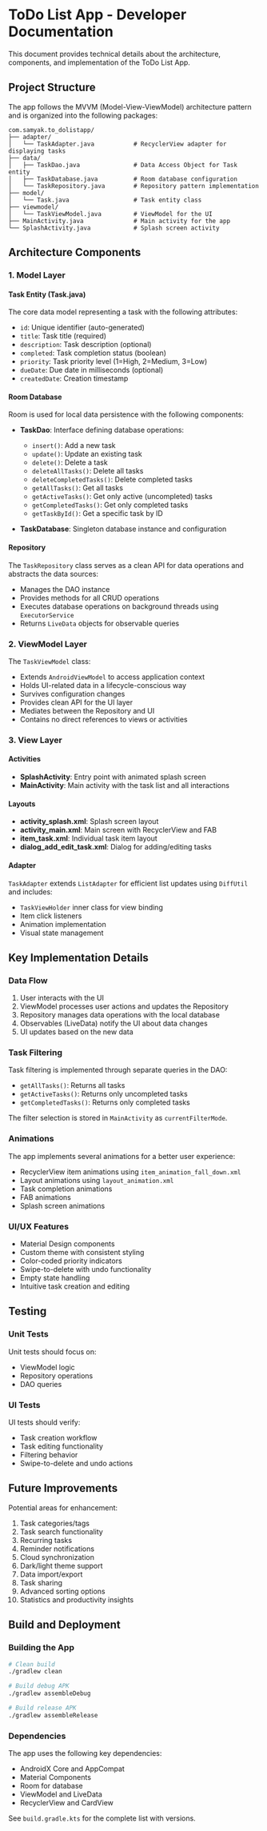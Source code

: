 # ToDo List App - Developer Documentation

This document provides technical details about the architecture, components, and implementation of the ToDo List App.

## Project Structure

The app follows the MVVM (Model-View-ViewModel) architecture pattern and is organized into the following packages:

```
com.samyak.to_dolistapp/
├── adapter/
│   └── TaskAdapter.java           # RecyclerView adapter for displaying tasks
├── data/
│   ├── TaskDao.java               # Data Access Object for Task entity
│   ├── TaskDatabase.java          # Room database configuration
│   └── TaskRepository.java        # Repository pattern implementation
├── model/
│   └── Task.java                  # Task entity class
├── viewmodel/
│   └── TaskViewModel.java         # ViewModel for the UI
├── MainActivity.java              # Main activity for the app
└── SplashActivity.java            # Splash screen activity
```

## Architecture Components

### 1. Model Layer

#### Task Entity (Task.java)

The core data model representing a task with the following attributes:
- `id`: Unique identifier (auto-generated)
- `title`: Task title (required)
- `description`: Task description (optional)
- `completed`: Task completion status (boolean)
- `priority`: Task priority level (1=High, 2=Medium, 3=Low)
- `dueDate`: Due date in milliseconds (optional)
- `createdDate`: Creation timestamp

#### Room Database

Room is used for local data persistence with the following components:

- **TaskDao**: Interface defining database operations:
  - `insert()`: Add a new task
  - `update()`: Update an existing task
  - `delete()`: Delete a task
  - `deleteAllTasks()`: Delete all tasks
  - `deleteCompletedTasks()`: Delete completed tasks
  - `getAllTasks()`: Get all tasks
  - `getActiveTasks()`: Get only active (uncompleted) tasks
  - `getCompletedTasks()`: Get only completed tasks
  - `getTaskById()`: Get a specific task by ID

- **TaskDatabase**: Singleton database instance and configuration

#### Repository

The `TaskRepository` class serves as a clean API for data operations and abstracts the data sources:

- Manages the DAO instance
- Provides methods for all CRUD operations
- Executes database operations on background threads using `ExecutorService`
- Returns `LiveData` objects for observable queries

### 2. ViewModel Layer

The `TaskViewModel` class:
- Extends `AndroidViewModel` to access application context
- Holds UI-related data in a lifecycle-conscious way
- Survives configuration changes
- Provides clean API for the UI layer
- Mediates between the Repository and UI
- Contains no direct references to views or activities

### 3. View Layer

#### Activities

- **SplashActivity**: Entry point with animated splash screen
- **MainActivity**: Main activity with the task list and all interactions

#### Layouts

- **activity_splash.xml**: Splash screen layout
- **activity_main.xml**: Main screen with RecyclerView and FAB
- **item_task.xml**: Individual task item layout
- **dialog_add_edit_task.xml**: Dialog for adding/editing tasks

#### Adapter

`TaskAdapter` extends `ListAdapter` for efficient list updates using `DiffUtil` and includes:
- `TaskViewHolder` inner class for view binding
- Item click listeners
- Animation implementation
- Visual state management

## Key Implementation Details

### Data Flow

1. User interacts with the UI
2. ViewModel processes user actions and updates the Repository
3. Repository manages data operations with the local database
4. Observables (LiveData) notify the UI about data changes
5. UI updates based on the new data

### Task Filtering

Task filtering is implemented through separate queries in the DAO:
- `getAllTasks()`: Returns all tasks
- `getActiveTasks()`: Returns only uncompleted tasks
- `getCompletedTasks()`: Returns only completed tasks

The filter selection is stored in `MainActivity` as `currentFilterMode`.

### Animations

The app implements several animations for a better user experience:
- RecyclerView item animations using `item_animation_fall_down.xml`
- Layout animations using `layout_animation.xml`
- Task completion animations
- FAB animations
- Splash screen animations

### UI/UX Features

- Material Design components
- Custom theme with consistent styling
- Color-coded priority indicators
- Swipe-to-delete with undo functionality
- Empty state handling
- Intuitive task creation and editing

## Testing

### Unit Tests

Unit tests should focus on:
- ViewModel logic
- Repository operations
- DAO queries

### UI Tests

UI tests should verify:
- Task creation workflow
- Task editing functionality
- Filtering behavior
- Swipe-to-delete and undo actions

## Future Improvements

Potential areas for enhancement:
1. Task categories/tags
2. Task search functionality
3. Recurring tasks
4. Reminder notifications
5. Cloud synchronization
6. Dark/light theme support
7. Data import/export
8. Task sharing
9. Advanced sorting options
10. Statistics and productivity insights

## Build and Deployment

### Building the App

```bash
# Clean build
./gradlew clean

# Build debug APK
./gradlew assembleDebug

# Build release APK
./gradlew assembleRelease
```

### Dependencies

The app uses the following key dependencies:
- AndroidX Core and AppCompat
- Material Components
- Room for database
- ViewModel and LiveData
- RecyclerView and CardView

See `build.gradle.kts` for the complete list with versions. 
 